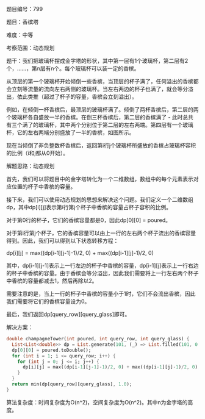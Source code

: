 题目编号：799

题目：香槟塔

难度：中等

考察范围：动态规划

题干：我们把玻璃杯摆成金字塔的形状，其中第一层有1个玻璃杯，第二层有2个，……，第n层有n个。每个玻璃杯可以装一定的香槟。

从顶层的第一个玻璃杯开始倾倒一些香槟，当顶层的杯子满了，任何溢出的香槟都会立刻等流量的流向左右两侧的玻璃杯。当左右两边的杯子也满了，就会等分溢出，依此类推（超过了杯子的容量，香槟会立刻溢出）。

例如，在倾倒一杯香槟后，最顶层的玻璃杯满了。倾倒了两杯香槟后，第二层的两个玻璃杯各自盛放一半的香槟。在倒三杯香槟后，第二层的香槟满了 - 此时总共有三个满了的玻璃杯，其中两个分别位于第二层的左右两端。第四层有一个玻璃杯，它的左右两端分别盛放了一半的香槟，如图所示。

现在当倾倒了非负整数杯香槟后，返回第i行j个玻璃杯所盛放的香槟占玻璃杯容积的比例（i和j都从0开始）。

解题思路：动态规划

首先，我们可以将题目中的金字塔转化为一个二维数组，数组中的每个元素表示对应位置的杯子中香槟的容量。

接下来，我们可以使用动态规划的思想来解决这个问题。我们定义一个二维数组dp，其中dp[i][j]表示第i行第j个杯子中香槟的容量占杯子容积的比例。

对于第0行的杯子，它们的香槟容量都是0，因此dp[0][0] = poured。

对于第i行第j个杯子，它的香槟容量可以由上一行的左右两个杯子流出的香槟容量得到。因此，我们可以得到以下状态转移方程：

dp[i][j] = max((dp[i-1][j-1]-1)/2, 0) + max((dp[i-1][j]-1)/2, 0)

其中，dp[i-1][j-1]表示上一行左边的杯子中香槟的容量，dp[i-1][j]表示上一行右边的杯子中香槟的容量。由于香槟会等分溢出，因此我们需要将上一行左右两个杯子中香槟的容量都减去1，然后再除以2。

需要注意的是，当上一行的杯子中香槟的容量小于1时，它们不会流出香槟，因此我们需要将它们的香槟容量设为0。

最后，我们返回dp[query_row][query_glass]即可。

解决方案：

```dart
double champagneTower(int poured, int query_row, int query_glass) {
  List<List<double>> dp = List.generate(101, (_) => List.filled(101, 0.0));
  dp[0][0] = poured.toDouble();
  for (int i = 1; i <= query_row; i++) {
    for (int j = 0; j <= i; j++) {
      dp[i][j] = max((dp[i-1][j-1]-1)/2, 0) + max((dp[i-1][j]-1)/2, 0);
    }
  }
  return min(dp[query_row][query_glass], 1.0);
}
```

算法复杂度：时间复杂度为O(n^2)，空间复杂度为O(n^2)。其中n为金字塔的高度。